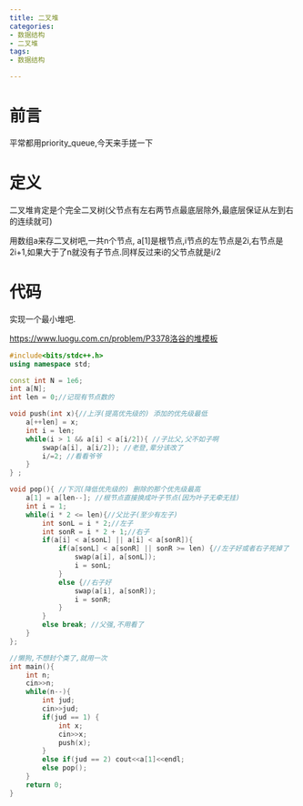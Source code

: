 ```yaml
---
title: 二叉堆
categories:
- 数据结构
- 二叉堆
tags:
- 数据结构

---
```


# 前言

平常都用priority_queue,今天来手搓一下

# 定义

二叉堆肯定是个完全二叉树(父节点有左右两节点最底层除外,最底层保证从左到右的连续就可)

用数组a来存二叉树吧,一共n个节点, a[1]是根节点,i节点的左节点是2i,右节点是2i+1,如果大于了n就没有子节点.同样反过来i的父节点就是i/2

# 代码

实现一个最小堆吧.

https://www.luogu.com.cn/problem/P3378洛谷的堆模板

```cpp
#include<bits/stdc++.h>
using namespace std;

const int N = 1e6;
int a[N];
int len = 0;//记现有节点数的 

void push(int x){//上浮(提高优先级的) 添加的优先级最低 
	a[++len] = x;
	int i = len;
	while(i > 1 && a[i] < a[i/2]){ //子比父,父不如子啊 
		swap(a[i], a[i/2]); //老登,辈分该改了
		i/=2; //看看爷爷 
	} 
} ;

void pop(){ //下沉(降低优先级的) 删除的那个优先级最高 
	a[1] = a[len--]; //根节点直接换成叶子节点(因为叶子无牵无挂)
	int i = 1;
	while(i * 2 <= len){//父比子(至少有左子) 
		int sonL = i * 2;//左子 
		int sonR = i * 2 + 1;//右子 
		if(a[i] < a[sonL] || a[i] < a[sonR]){
			if(a[sonL] < a[sonR] || sonR >= len) {//左子好或者右子死掉了
				swap(a[i], a[sonL]); 
				i = sonL;
			}
			else {//右子好 
				swap(a[i], a[sonR]);
				i = sonR;
			}
		}
		else break; //父强,不用看了 
	} 
};

//懒狗,不想封个类了,就用一次 
int main(){
	int n;
	cin>>n;
	while(n--){
		int jud;
		cin>>jud;
		if(jud == 1) {
			int x;
			cin>>x;
			push(x); 
		}
		else if(jud == 2) cout<<a[1]<<endl;
		else pop(); 
	}
	return 0;
} 
```

<!-- more -->

